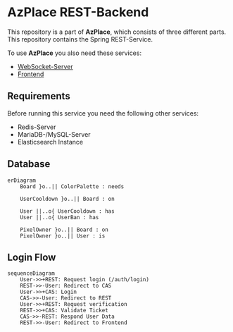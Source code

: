 # AzPlace REST-Backend

This repository is a part of **AzPlace**, which consists of three different parts. 
This repository contains the Spring REST-Service.

To use **AzPlace** you also need these services:

- [WebSocket-Server](https://github.com/Abstractolotl/azplace-websocket-backend)
- [Frontend](https://github.com/Abstractolotl/azplace-frontend)

## Requirements

Before running this service you need the following other services:
- Redis-Server
- MariaDB-/MySQL-Server
- Elasticsearch Instance

## Database

```mermaid
erDiagram
    Board }o..|| ColorPalette : needs
    
    UserCooldown }o..|| Board : on
    
    User ||..o{ UserCooldown : has
    User ||..o{ UserBan : has
    
    PixelOwner }o..|| Board : on
    PixelOwner }o..|| User : is
```

## Login Flow

```mermaid
sequenceDiagram
    User->>+REST: Request login (/auth/login)
    REST->>-User: Redirect to CAS
    User->>+CAS: Login
    CAS->>-User: Redirect to REST
    User->>+REST: Request verification
    REST->>+CAS: Validate Ticket
    CAS->>-REST: Respond User Data
    REST->>-User: Redirect to Frontend
```


